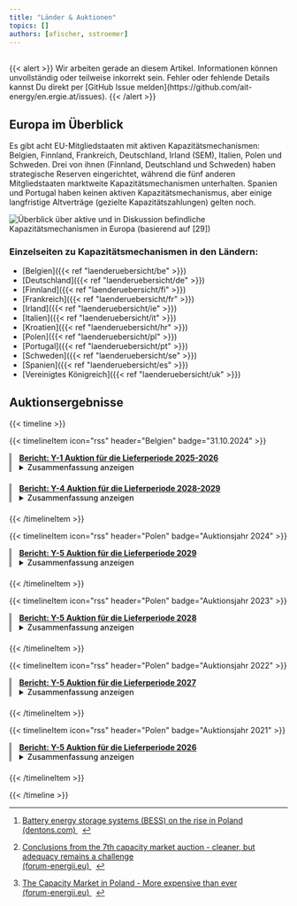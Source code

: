 ```yaml
---
title: "Länder & Auktionen"
topics: [] 
authors: [afischer, sstroemer]
---
```


<!-- Will be designed soon. Overview with Graphic and links to country pages. -->

<br>
{{< alert >}}
Wir arbeiten gerade an diesem Artikel. Informationen können unvollständig oder teilweise inkorrekt sein. Fehler oder fehlende Details kannst Du direkt per [GitHub Issue melden](https://github.com/ait-energy/en.ergie.at/issues).
{{< /alert >}}
<br>

## Europa im Überblick
Es gibt acht EU-Mitgliedstaaten mit aktiven Kapazitätsmechanismen: Belgien, Finnland, Frankreich, Deutschland, Irland (SEM), Italien, Polen und Schweden. Drei von ihnen (Finnland, Deutschland und Schweden) haben strategische Reserven eingerichtet, während die fünf anderen Mitgliedstaaten marktweite Kapazitätsmechanismen unterhalten. Spanien und Portugal haben keinen aktiven Kapazitätsmechanismus, aber einige langfristige Altverträge (gezielte Kapazitätszahlungen) gelten noch. 

![Überblick über aktive und in Diskussion befindliche Kapazitätsmechanismen in Europa (basierend auf [29])](/images/laenderuebersicht/laenderuebersicht_aktive_diskutierte_KMs_Europa.png)


### Einzelseiten zu Kapazitätsmechanismen in den Ländern:
- [Belgien]({{< ref "laenderuebersicht/be" >}})
- [Deutschland]({{< ref "laenderuebersicht/de" >}})
- [Finnland]({{< ref "laenderuebersicht/fi" >}})
- [Frankreich]({{< ref "laenderuebersicht/fr" >}})
- [Irland]({{< ref "laenderuebersicht/ie" >}})
- [Italien]({{< ref "laenderuebersicht/it" >}})
- [Kroatien]({{< ref "laenderuebersicht/hr" >}})
- [Polen]({{< ref "laenderuebersicht/pl" >}})
- [Portugal]({{< ref "laenderuebersicht/pt" >}})
- [Schweden]({{< ref "laenderuebersicht/se" >}})
- [Spanien]({{< ref "laenderuebersicht/es" >}})
- [Vereinigtes Königreich]({{< ref "laenderuebersicht/uk" >}})

## Auktionsergebnisse

{{< timeline >}}

{{< timelineItem icon="rss" header="Belgien" badge="31.10.2024" >}}

<div style="border-left: 4px solid #999999; padding-left: 1em; margin-bottom: 1.5em;">
<a href="https://www.elia.be/-/media/project/elia/elia-site/grid-data/adequacy/crm-auction-results/2024/2025-2026/20240912_crm-auction-result-for-2025-2026_en_v2.pdf"><b>Bericht: <u>Y-1 Auktion für die Lieferperiode 2025-2026</u></b></a>
<br>
<details>
<summary><span style="cursor: pointer; font-weight: 500;">Zusammenfassung anzeigen</span></summary><i>
Die Y-1 Auktion des Kapazitätsvergütungsmechanismus für den belgischen Lieferzeitraum 2025-2026 sicherte fast 2,7&nbsp;GW Kapazität über 31 Einheiten zu einem durchschnittlichen Preis von knapp 16.000&nbsp;EUR/MW/Jahr und gewährleistete damit eine gesamte verfügbare Systemkapazität von 14,6&nbsp;GW. Dies übersteigt den erforderlichen Bedarf um etwa 0,5&nbsp;GW und markiert die erfolgreiche Integration von fast 1,3&nbsp;GW ausländischer Kapazität aus den Niederlanden und Deutschland in das belgische Netz.
</i></details>
</div>

<div style="border-left: 4px solid #999999; padding-left: 1em; margin-bottom: 1.5em;">
<a href="https://www.elia.be/-/media/project/elia/elia-site/grid-data/adequacy/crm-auction-results/2024/2028-2029/20240912_crm-auction-result-for-2028-2029_en_v2.pdf"><b>Bericht: <u>Y-4 Auktion für die Lieferperiode 2028-2029</u></b></a>
<br>
<details>
<summary><span style="cursor: pointer; font-weight: 500;">Zusammenfassung anzeigen</span></summary><i>
In der Y-4 Auktion des Kapazitätsvergütungsmechanismus für den Lieferzeitraum 2028-2029 vergab Elia knapp 2&nbsp;GW derated Kapazität über 30 Einheiten zu einem gewichteten durchschnittlichen Gebotspreis von ca. 28.000&nbsp;EUR/MW/Jahr - ein bedeutender Schritt zur Sicherung der zukünftigen Stromversorgung Belgiens.
</i></details>
</div>

{{< /timelineItem >}}


{{< timelineItem icon="rss" header="Polen" badge="Auktionsjahr 2024" >}}
<div style="border-left: 4px solid #999999; padding-left: 1em; margin-bottom: 1.5em;">
  <a href="https://www.ure.gov.pl/en/communication/news/413,Electricity-Market-The-President-of-URE-Announces-Final-Results-of-The-2029-Main.html"><b>Bericht: <u>Y-5 Auktion für die Lieferperiode 2029</u></b></a>
  <br>
  <details>
    <summary><span style="cursor: pointer; font-weight: 500;">Zusammenfassung anzeigen</span></summary><i>
      In der Hauptauktion für das Lieferjahr 2029 wurden am 12. Dezember 2024 insgesamt über 8&nbsp;GW Kapazität vergeben, davon etwa 1,5&nbsp;GW (18,75&nbsp;%) an ausländische Einheiten aus der Tschechischen Republik, der Slowakei und Schweden. Der Clearing-Preis betrug 264,9&nbsp;PLN/kW/Jahr für polnische Einheiten und 247,9&nbsp;PLN/kW/Jahr für ausländische Einheiten in derselben Synchronzone. Einheiten aus dem schwedischen Netzgebiet erhielten denselben Preis wie polnische Einheiten. Insgesamt wurden 245 Anbieter bezuschlagt, darunter 181 aus Polen. Die Gesamtverpflichtungen für 2029 belaufen sich nach allen bisherigen Auktionen auf 20,4&nbsp;GW. Bemerkenswert war der signifikante Anstieg von Batteriespeichern mit 82 Einheiten und einer kumulierten Verpflichtung von rund 2,5&nbsp;GW, was etwa 30&nbsp;% der Gesamtvergabe entspricht <sup><a href="#fn-PO-2029" id="ref-PO-2029">1</a></sup>.
    </i>
  </details>
</div>
{{< /timelineItem >}}

{{< timelineItem icon="rss" header="Polen" badge="Auktionsjahr 2023" >}}
<div style="border-left: 4px solid #999999; padding-left: 1em; margin-bottom: 1.5em;">
  <a href="https://www.ure.gov.pl/en/communication/news/368,Electricity-market-President-of-URE-announces-the-results-of-the-main-auction-on.html"><b>Bericht: <u>Y-5 Auktion für die Lieferperiode 2028</u></b></a>
  <br>
  <details>
    <summary><span style="cursor: pointer; font-weight: 500;">Zusammenfassung anzeigen</span></summary><i>
      In der am 14. Dezember 2023 durchgeführten Hauptauktion für das Lieferjahr 2028 wurden Verträge über mehr als 7&nbsp;GW Kapazität abgeschlossen, darunter über 1&nbsp;GW mit ausländischen Einheiten aus Tschechien, der Slowakei und Schweden. Der Schlusspreis für polnische Einheiten betrug 244,9&nbsp;PLN/kW/Jahr, während ausländische Einheiten in derselben Synchronzone 207&nbsp;PLN/kW/Jahr erhielten. Den größten Anteil stellten Batteriespeicher mit 24,5&nbsp;% (1.734&nbsp;MW), gefolgt von Wasserkraft mit 16,4&nbsp;% (1.158&nbsp;MW), Co-firing mit 14,2&nbsp;% (1.004&nbsp;MW), <abbr title="Demand Side Response">DSR</abbr> mit 13,9&nbsp;% (981&nbsp;MW), Gaskapazitäten mit 12,5&nbsp;% (882&nbsp;MW). Insgesamt wurden 159 Kapazitätsmarkteinheiten kontrahiert, davon 111 aus Polen und 48 aus dem Ausland. Die Gesamtverpflichtungen für die Lieferung im Jahr 2028 belaufen sich auf 21,15&nbsp;GW.
    </i>
  </details>
</div>
{{< /timelineItem >}}

{{< timelineItem icon="rss" header="Polen" badge="Auktionsjahr 2022" >}}
<div style="border-left: 4px solid #999999; padding-left: 1em; margin-bottom: 1.5em;">
  <a href="https://www.pse.pl/documents/31287/5147015702/2_Wyniki_aukcji_g%C5%82ownej_na_rok_dostaw_2027.pdf"><b>Bericht: <u>Y-5 Auktion für die Lieferperiode 2027</u></b></a>
  <br>
  <details>
    <summary><span style="cursor: pointer; font-weight: 500;">Zusammenfassung anzeigen</span></summary><i>
      In der Hauptauktion vom 15. Dezember 2022 für das Lieferjahr 2027 wurden Kapazitätsverträge über 5.379&nbsp;MW abgeschlossen. Der Schlusspreis betrug 406,4&nbsp;PLN/kW/Jahr für polnische Einheiten, 399,00&nbsp;PLN/kW/Jahr für ausländische Einheiten in derselben Synchronzone und 298,00&nbsp;PLN/kW/Jahr für Einheiten in Litauen. Insgesamt wurden 95 Kapazitätsmarkteinheiten bezuschlagt, davon 88 aus Polen und 7 (550&nbsp;MW) aus dem Ausland. Den größten Anteil stellte <abbr title="Demand Side Response">DSR</abbr> mit 28,6&nbsp;% (1.539&nbsp;MW), gefolgt von Gaskapazitäten mit 25,9&nbsp;% (1.389&nbsp;MW), Co-firing mit 20,4&nbsp;% (1.148&nbsp;MW), Wasserkraft mit 10,9&nbsp;% (588&nbsp;MW), Batteriespeichern mit 3,1&nbsp;% (165&nbsp;MW) <sup><a href="#fn-PO-2027" id="ref-PO-2027">2</a></sup>. Einschließlich der bereits zuvor abgeschlossenen Mehrjahresverträge stehen für das Lieferjahr 2027 nun insgesamt 18,71&nbsp;GW vertraglich gesicherte Kapazität zur Verfügung.
    </i>
  </details>
</div>
{{< /timelineItem >}}

{{< timelineItem icon="rss" header="Polen" badge="Auktionsjahr 2021" >}}
<div style="border-left: 4px solid #999999; padding-left: 1em; margin-bottom: 1.5em;">
  <a href="https://www.pse.pl/documents/31287/5146869379/2_Ostateczne_wyniki_aukcji_glownej_na_dostawy_2026.pdf"><b>Bericht: <u>Y-5 Auktion für die Lieferperiode 2026 </u></b></a>
  <br>
  <details>
    <summary><span style="cursor: pointer; font-weight: 500;">Zusammenfassung anzeigen</span></summary><i>
      In der Hauptauktion vom 16. Dezember 2021 für das Lieferjahr 2026 wurden Verträge über 7.189&nbsp;MW abgeschlossen. Der Schlusspreis für polnische Einheiten lag bei 400,39&nbsp;PLN/kW/Jahr, während Einheiten im schwedischen Netzgebiet 399&nbsp;PLN/kW/Jahr erhielten. Insgesamt wurden 128 Gebote bezuschlagt, davon 89 aus Polen und 39 aus dem Ausland. Den größten Anteil stellten Gaskapazitäten mit 42,4&nbsp;% (3.047&nbsp;MW), gefolgt von <abbr title="Demand Side Response">DSR</abbr> mit 20,9&nbsp;% (1.504&nbsp;MW), Wasserkraft mit 15,9&nbsp;% (1.144&nbsp;MW), Co-firing mit 14,0&nbsp;% (1.004&nbsp;MW) <sup><a href="#fn-PO-2026" id="ref-PO-2026">3</a></sup>. Einschließlich früher vergebener langfristiger Verpflichtungen summieren sich die gesicherten Kapazitäten für 2026 auf 18.822&nbsp;MW.
    </i>
  </details>
</div>
{{< /timelineItem >}}

{{< /timeline >}}

<div class="footnotes" role="doc-endnotes">
  <hr>
  <ol>
    <li id="fn-PO-2029"><p>
      <a href="https://www.dentons.com/en/insights/newsletters/2025/january/24/powered-by-dentons/powered-by-dentons-january-2025/battery-energy-storage-systems-bess-on-the-rise-in-poland" target="_blank">
        Battery energy storage systems (BESS) on the rise in Poland<br>(dentons.com)
      </a>
      &nbsp;
      <a href="#ref-PO-2029" class="footnote-backref" role="doc-backlink">↩︎</a>
    </p></li>
    <li id="fn-PO-2027"><p>
            <a href="https://www.forum-energii.eu/en/conclusions-from-the-7th-capacity-market-auction-cleaner-but-adequacy-remains-a-challenge" target="_blank">
            Conclusions from the 7th capacity market auction - cleaner, but adequacy remains a challenge<br>(forum-energii.eu)
            </a>
            &nbsp;
            <a href="#ref-PO-2027" class="footnote-backref" role="doc-backlink">↩︎</a>
    </p></li>
    <li id="fn-PO-2026"><p>
        <a href="https://www.forum-energii.eu/en/the-capacity-market-in-poland-more-expensive-than-ever#:~:text=In%20December%2C%20the%20power%20market,than%20550%20g%20CO2%2FkWh." target="_blank">
          The Capacity Market in Poland - More expensive than ever<br>(forum-energii.eu)
        </a>
        &nbsp;
        <a href="#ref-PO-2026" class="footnote-backref" role="doc-backlink">↩︎</a>
    </p></li>
  </ol>
</div>
